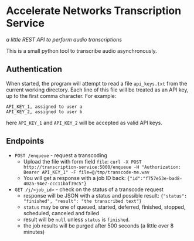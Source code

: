 # Accelerate Networks Transcription Service
*a little REST API to perform audio transcriptions*

This is a small python tool to transcribe audio asynchronously.

## Authentication

When started, the program will attempt to read a file `api_keys.txt` from the current working directory. Each line of this file will be treated as an API key, up to the first comma character. For example:

```
API_KEY_1, assigned to user a
API_KEY_2, assigned to user b
```
here `API_KEY_1` and `API_KEY_2` will be accepted as valid API keys.

## Endpoints

* `POST /enqueue` - request a transcoding
    * Upload the file with form field `file`: ```curl -X POST http://transcription-service:5000/enqueue -H "Authorization: Bearer API_KEY_1" -F file=@/tmp/transcode-me.wav```
    * You will get a response with a job ID back: `{"id":"f757e53e-bad8-402a-94e7-ccc11baf39c5"}`
* `GET /j/<job_id>` - check on the status of a transcode request
    * response will be JSON with a status and possible result: `{"status": "finished", "result": "the transcribed text"}`
    * `status` may be one of queued, started, deferred, finished, stopped, scheduled, canceled and failed
    * result will be `null` unless `status` is `finished`.
    * the job results will be purged after 500 seconds (a little over 8 minutes)
